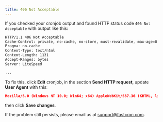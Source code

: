 ```yaml
---
title: 406 Not Acceptable
---
```


If you checked your cronjob output and found HTTP status code `406 Not Acceptable` with output like this:
```html "406 Not Acceptable" "LiteSpeed"
HTTP/1.1 406 Not Acceptable
Cache-Control: private, no-cache, no-store, must-revalidate, max-age=0
Pragma: no-cache
Content-Type: text/html
Content-Length: 1131
Accept-Ranges: bytes
Server: LiteSpeed

...
```

To fix this, click **Edit** cronjob, in the section **Send HTTP request**, update **User Agent** with this:

```json
Mozilla/5.0 (Windows NT 10.0; Win64; x64) AppleWebKit/537.36 (KHTML, like Gecko) Chrome/63.0.3239.84 Safari/537.36
```
then click **Save changes**.

If the problem still persists, please email us at support@fastcron.com.